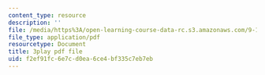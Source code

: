 ```yaml
---
content_type: resource
description: ''
file: /media/https%3A/open-learning-course-data-rc.s3.amazonaws.com/9-14-brain-structure-and-its-origins-spring-2014/f2ef91fc6e7cd0ea6ce4bf335c7eb7eb_555119.pdf
file_type: application/pdf
resourcetype: Document
title: 3play pdf file
uid: f2ef91fc-6e7c-d0ea-6ce4-bf335c7eb7eb
---
```

